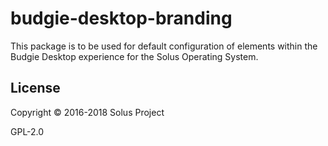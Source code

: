 # budgie-desktop-branding

This package is to be used for default configuration of elements within
the Budgie Desktop experience for the Solus Operating System.


## License

Copyright © 2016-2018 Solus Project

GPL-2.0
